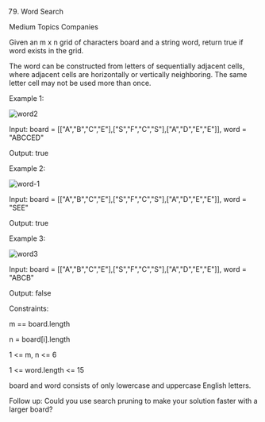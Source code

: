 79. Word Search

Medium Topics Companies

Given an m x n grid of characters board and a string word, return true if word exists in the grid.

The word can be constructed from letters of sequentially adjacent cells, where adjacent cells are horizontally or vertically neighboring. The same letter cell may not be used more than once.

 

Example 1:

![word2](https://github.com/AnkitPorwal04/LeetCode/assets/96345105/6a0c3dcd-9a64-47e1-a21b-fec3f0e26be1)


Input: board = [["A","B","C","E"],["S","F","C","S"],["A","D","E","E"]], word = "ABCCED"

Output: true

Example 2:

![word-1](https://github.com/AnkitPorwal04/LeetCode/assets/96345105/e6e06563-4326-4071-ad45-ab44bc18a5e1)


Input: board = [["A","B","C","E"],["S","F","C","S"],["A","D","E","E"]], word = "SEE"

Output: true

Example 3:

![word3](https://github.com/AnkitPorwal04/LeetCode/assets/96345105/00f6c67a-bc5d-475c-a673-e1013dd44654)


Input: board = [["A","B","C","E"],["S","F","C","S"],["A","D","E","E"]], word = "ABCB"

Output: false
 

Constraints:

m == board.length

n = board[i].length

1 <= m, n <= 6

1 <= word.length <= 15

board and word consists of only lowercase and uppercase English letters.
 

Follow up: Could you use search pruning to make your solution faster with a larger board?
